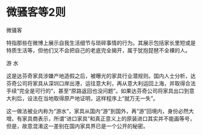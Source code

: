 # 微骚客等2则

微骚客 

特指那些在微博上展示自我生活细节与琐碎事情的行为。其展示包括家长里短或是特质生活等，但他们又不会把自己的老底完全揭开，属于犹抱琵琶不全裸的人。 

游 水 

这是达芬奇家具涉嫌产地造假之后，被曝光的家具行业潜规则。国内人士分析，达芬奇公司将家具从深圳口岸出港，运往意大利，再从意大利运回上海，并取得合法手续“完全是可行的”，甚至“原路返回也没问题”。如果达芬奇公司将家具出口到意大利后，设法在当地取得原产地证明，这样程序上“就万无一失”。 

这一做法被业内称为“游水”，家具从国内“游”到国外，再“游”回境内，身份必然大增。有家具商表示，所谓“进口家具”和真正意义上的原装进口其实并不能画等号，但是，故意混淆这一差别在国内家具界已是一个公开的秘密。